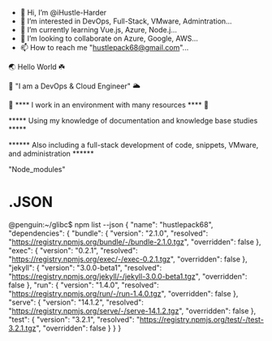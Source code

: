 - 👋 Hi, I’m @iHustle-Harder
- 👀 I’m interested in DevOps, Full-Stack, VMware, Admintration...
- 🌱 I’m currently learning Vue.js, Azure, Node.j...
- 💞️ I’m looking to collaborate on Azure, Google, AWS...
- 📫 How to reach me "hustlepack68@gmail.com"...

🌏 Hello World ☘️

🙋 "I am a DevOps & Cloud Engineer" 🌥️

🍅 **** I work in an environment with many resources **** 🧨

***** Using my knowledge of documentation and knowledge base studies *****

****** Also including a full-stack development of code, snippets, VMware, and administration ******


<!---
iHustle-Harder/iHustle-Harder is a ✨ special ✨ repository because its `README.md` (this file) appears on your GitHub profile.
You can click the Preview link to take a look at your changes.
--->
"Node_modules"

.JSON
======================================================================================
@penguin:~/glibc$ npm list --json
{
  "name": "hustlepack68",
  "dependencies": {
    "bundle": {
      "version": "2.1.0",
      "resolved": "https://registry.npmjs.org/bundle/-/bundle-2.1.0.tgz",
      "overridden": false
    },
    "exec": {
      "version": "0.2.1",
      "resolved": "https://registry.npmjs.org/exec/-/exec-0.2.1.tgz",
      "overridden": false
    },
    "jekyll": {
      "version": "3.0.0-beta1",
      "resolved": "https://registry.npmjs.org/jekyll/-/jekyll-3.0.0-beta1.tgz",
      "overridden": false
    },
    "run": {
      "version": "1.4.0",
      "resolved": "https://registry.npmjs.org/run/-/run-1.4.0.tgz",
      "overridden": false
    },
    "serve": {
      "version": "14.1.2",
      "resolved": "https://registry.npmjs.org/serve/-/serve-14.1.2.tgz",
      "overridden": false
    },
    "test": {
      "version": "3.2.1",
      "resolved": "https://registry.npmjs.org/test/-/test-3.2.1.tgz",
      "overridden": false
    }
  }
}
